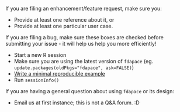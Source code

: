 If you are filing an enhancement/feature request, make sure you:

- Provide at least one reference about it, or
- Provide at least one particular user case.

If you are filing a bug, make sure these boxes are checked before submitting your issue - it will help us help you more efficiently!

- Start a new R session
- Make sure you are using the latest version of `fdapace` (eg. `update.packages(oldPkgs="fdapace", ask=FALSE)`)
- [Write a minimal reproducible example](http://stackoverflow.com/a/5963610)
- Run `sessionInfo()`

If you are having a general question about using `fdapace` or its design:

- Email us at first instance; this is not a Q&A forum. :D
